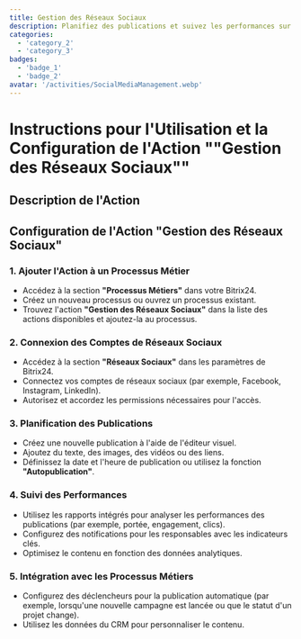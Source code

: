 ```yaml
---
title: Gestion des Réseaux Sociaux
description: Planifiez des publications et suivez les performances sur les plateformes sociales.
categories: 
  - 'category_2'
  - 'category_3'
badges: 
  - 'badge_1'
  - 'badge_2'
avatar: '/activities/SocialMediaManagement.webp'
---
```


# Instructions pour l'Utilisation et la Configuration de l'Action ""Gestion des Réseaux Sociaux""

## Description de l'Action

## **Configuration de l'Action "Gestion des Réseaux Sociaux"**

### 1. Ajouter l'Action à un Processus Métier
- Accédez à la section **"Processus Métiers"** dans votre Bitrix24.
- Créez un nouveau processus ou ouvrez un processus existant.
- Trouvez l'action **"Gestion des Réseaux Sociaux"** dans la liste des actions disponibles et ajoutez-la au processus.

### 2. Connexion des Comptes de Réseaux Sociaux
- Accédez à la section **"Réseaux Sociaux"** dans les paramètres de Bitrix24.
- Connectez vos comptes de réseaux sociaux (par exemple, Facebook, Instagram, LinkedIn).
- Autorisez et accordez les permissions nécessaires pour l'accès.

### 3. Planification des Publications
- Créez une nouvelle publication à l'aide de l'éditeur visuel.
- Ajoutez du texte, des images, des vidéos ou des liens.
- Définissez la date et l'heure de publication ou utilisez la fonction **"Autopublication"**.

### 4. Suivi des Performances
- Utilisez les rapports intégrés pour analyser les performances des publications (par exemple, portée, engagement, clics).
- Configurez des notifications pour les responsables avec les indicateurs clés.
- Optimisez le contenu en fonction des données analytiques.

### 5. Intégration avec les Processus Métiers
- Configurez des déclencheurs pour la publication automatique (par exemple, lorsqu'une nouvelle campagne est lancée ou que le statut d'un projet change).
- Utilisez les données du CRM pour personnaliser le contenu.
